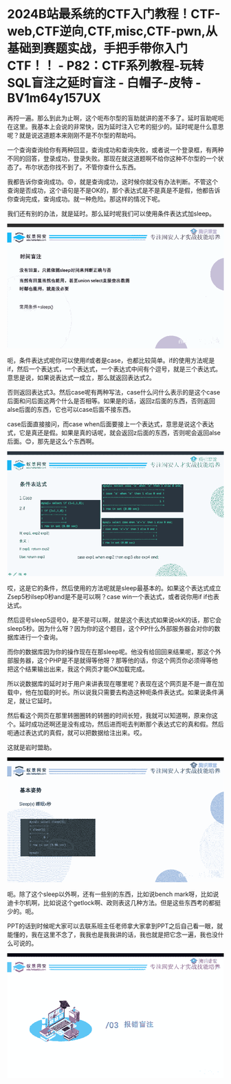 # 2024B站最系统的CTF入门教程！CTF-web,CTF逆向,CTF,misc,CTF-pwn,从基础到赛题实战，手把手带你入门CTF！！ - P82：CTF系列教程-玩转SQL盲注之延时盲注 - 白帽子-皮特 - BV1m64y157UX

再捋一遍。那么到此为止啊，这个呃布尔型的盲助就讲的差不多了。延时盲助呢呃在这里。我基本上会说的非常快，因为延时注入它考的挺少的。延时呢是什么意思呢？就是说这道题本来刚刚不是不尔型的帮助吗。

一个查询查询给你有两种回显，查询成功和查询失败，或者说一个登录框，有两种不同的回答，登录成功，登录失败。那现在就这道题啊不给你这种不尔型的一个状态了。布尔状态你找不到了。不管你查什么东西。

我都告诉你查询成功。😡，就是查询成功，这时候你就没有办法判断。不管这个查询是否成功，这个语句是不是OK的，那个表达式是不是真是不是假，他都告诉你查询完成，查询成功。就一种危险。那这样的情况下呢。

我们还有别的办法，就是延时。那么延时呢我们可以使用条件表达式加sleep。

![](img/8c6a80ba7b61be4b417d1a7dd0c81f34_1.png)

呃，条件表达式呢你可以使用if或者是case，也都比较简单。if的使用方法呢是if，然后一个表达式，一个表达式，一个表达式中间有个逗号，就是三个表达式。意思是说，如果说表达式一成立，那么就返回表达式2。

否则返回表达式3。然后case呢有两种写法，case什么问什么表示的是这个case后面和问后面这两个什么是否相等。如果是的话，返回z后面的东西，否则返回alse后面的东西，它也可以case后面不接东西。

case后面直接接问，而case when后面要接上一个表达式，意思是说这个表达式，它是真还是假。如果是真的话呢，就会返回z后面的东西，否则呢会返回alse后面。😊，那先是这么个东西啊。



![](img/8c6a80ba7b61be4b417d1a7dd0c81f34_3.png)

哎，这是它的条件，然后使用的方法呢就是sleep最基本的。如果这个表达式成立Zsep5秒ilsep0秒and是不是可以啊？case win一个表达式，或者说你用if if也表达式。

然后逗号sleep5逗号0，是不是可以啊，就是这个表达式如果说okK的话，那它会sleep5秒。因为什么呀？因为你的这个题目，这个PP什么外部服务器会对你的数据库进行一个查询。

而你的数据库因为你的操作现在在那sleep呢。他没有给回回来结果呢，那这个外部服务器，这个PHP是不是就得等他呀？那等他的话，你这个网页你必须得等他把这个结果输出出来，我这个网页才能OK加载完成。

所以说数据库的延时对于用户来讲表现在哪里呢？表现在这个网页是不是一直在加载中，他在加载的时长。所以说我只需要去构造这种呃条件表达式。如果说条件满足，就让它延时。

然后看这个网页在那里转圈圈转的转圈的时间长短，我就可以知道啊，原来你这个。延时成功还啊还是没有成功，然后进而呃去判断那个表达式它的真和假。然后呃通过表达式的真假，就可以把数据给注出来。哎。

这就是岩时盟助。

![](img/8c6a80ba7b61be4b417d1a7dd0c81f34_5.png)

呃。除了这个sleep以外啊，还有一些别的东西，比如说bench mark呀，比如说迪卡尔机啊，比如说这个getlock啊、政则表这几种方法。但是这些东西考的都挺少的。呃。

PPT的话到时候呢大家可以去联系班主任老师拿大家拿到PPT之后自己看一眼，就能懂的，我在这里不念了，我我也是我我讲的话，我也就是把它念一遍，我也没什么可说的。



![](img/8c6a80ba7b61be4b417d1a7dd0c81f34_7.png)